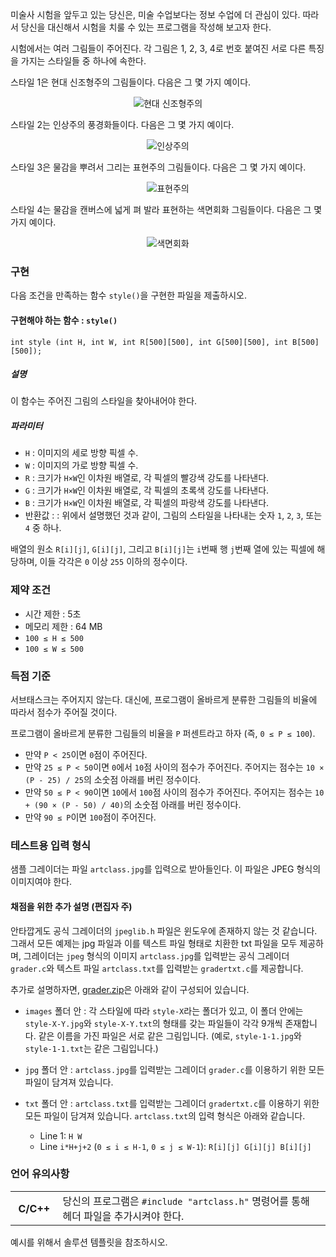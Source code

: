 미술사 시험을 앞두고 있는 당신은, 미술 수업보다는 정보 수업에 더 관심이 있다. 따라서 당신을 대신해서 시험을 치룰 수 있는 프로그램을 작성해 보고자 한다. 

시험에서는 여러 그림들이 주어진다. 각 그림은 1, 2, 3, 4로 번호 붙여진 서로 다른 특징을 가지는 스타일들 중 하나에 속한다.

스타일 1은 현대 신조형주의 그림들이다. 다음은 그 몇 가지 예이다.

<center>

![현대 신조형주의](https://s3.ap-northeast-2.amazonaws.com/oj.uz/old/IOI13_artclass/style1.png?dl=1)

</center>

스타일 2는 인상주의 풍경화들이다. 다음은 그 몇 가지 예이다.

<center>

![인상주의](https://s3.ap-northeast-2.amazonaws.com/oj.uz/old/IOI13_artclass/style2.png?dl=1)

</center>

스타일 3은 물감을 뿌려서 그리는 표현주의 그림들이다. 다음은 그 몇 가지 예이다.

<center>

![표현주의](https://s3.ap-northeast-2.amazonaws.com/oj.uz/old/IOI13_artclass/style3.png?dl=1)

</center>

스타일 4는 물감을 캔버스에 넓게 펴 발라 표현하는 색면회화 그림들이다. 다음은 그 몇 가지 예이다.

<center>

![색면회화](https://s3.ap-northeast-2.amazonaws.com/oj.uz/old/IOI13_artclass/style4.png?dl=1)

</center>

### 구현

다음 조건을 만족하는 함수 `style()`을 구현한 파일을 제출하시오.

#### 구현해야 하는 함수 : **`style()`**

```
int style (int H, int W, int R[500][500], int G[500][500], int B[500][500]);
```

##### 설명

이 함수는 주어진 그림의 스타일을 찾아내어야 한다.

##### 파라미터

* `H` : 이미지의 세로 방향 픽셀 수.
* `W` : 이미지의 가로 방향 픽셀 수.
* `R` : 크기가 `H×W`인 이차원 배열로, 각 픽셀의 빨강색 강도를 나타낸다. 
* `G` : 크기가 `H×W`인 이차원 배열로, 각 픽셀의 초록색 강도를 나타낸다. 
* `B` : 크기가 `H×W`인 이차원 배열로, 각 픽셀의 파랑색 강도를 나타낸다. 
* 반환값 : : 위에서 설명했던 것과 같이, 그림의 스타일을 나타내는 숫자 `1`, `2`, `3`, 또는 `4` 중 하나.

배열의 원소 `R[i][j]`, `G[i][j]`, 그리고 `B[i][j]`는 `i`번째 행 `j`번째 열에 있는 픽셀에 해당하며, 이들 각각은 `0` 이상 `255` 이하의 정수이다.

### 제약 조건

* 시간 제한 : 5초
* 메모리 제한 : 64 MB
* `100 ≤ H ≤ 500`
* `100 ≤ W ≤ 500`

### 득점 기준

서브태스크는 주어지지 않는다. 대신에, 프로그램이 올바르게 분류한 그림들의 비율에 따라서 점수가 주어질 것이다.

프로그램이 올바르게 분류한 그림들의 비율을 `P` 퍼센트라고 하자 (즉, `0 ≤ P ≤ 100`).

* 만약 `P < 25`이면 `0`점이 주어진다.
* 만약 `25 ≤ P < 50`이면 `0`에서 `10`점 사이의 점수가 주어진다. 주어지는 점수는 `10 × (P - 25) / 25`의 소숫점 아래를 버린 정수이다.
* 만약 `50 ≤ P < 90`이면 `10`에서 `100`점 사이의 점수가 주어진다. 주어지는 점수는 `10 + (90 × (P - 50) / 40)`의 소숫점 아래를 버린 정수이다.
* 만약 `90 ≤ P`이면 `100`점이 주어진다.

### 테스트용 입력 형식

샘플 그레이더는 파일 `artclass.jpg`를 입력으로 받아들인다. 이 파일은 JPEG 형식의 이미지여야 한다.

#### 채점을 위한 추가 설명 (편집자 주)

안타깝게도 공식 그레이더의 `jpeglib.h` 파일은 윈도우에 존재하지 않는 것 같습니다. 그래서 모든 예제는 jpg 파일과 이를 텍스트 파일 형태로 치환한 txt 파일을 모두 제공하며, 그레이더는 `jpeg` 형식의 이미지 `artclass.jpg`를 입력받는 공식 그레이더 `grader.c`와 텍스트 파일 `artclass.txt`를 입력받는 `gradertxt.c`를 제공합니다. 

추가로 설명하자면, [grader.zip](https://s3.ap-northeast-2.amazonaws.com/oj.uz/old/IOI13_artclass/grader.zip?dl=1)은 아래와 같이 구성되어 있습니다.

* `images` 폴더 안 : 각 스타일에 따라 `style-X`라는 폴더가 있고, 이 폴더 안에는 `style-X-Y.jpg`와 `style-X-Y.txt`의 형태를 갖는 파일들이 각각 9개씩 존재합니다. 같은 이름을 가진 파일은 서로 같은 그림입니다. (예로, `style-1-1.jpg`와 `style-1-1.txt`는 같은 그림입니다.)

* `jpg` 폴더 안 : `artclass.jpg`를 입력받는 그레이더 `grader.c`를 이용하기 위한 모든 파일이 담겨져 있습니다.

* `txt` 폴더 안 : `artclass.txt`를 입력받는 그레이더 `gradertxt.c`를 이용하기 위한 모든 파일이 담겨져 있습니다. `artclass.txt`의 입력 형식은 아래와 같습니다.
  - Line 1: `H W`
  - Line `i*H+j+2` (`0 ≤ i ≤ H-1`, `0 ≤ j ≤ W-1`): `R[i][j] G[i][j] B[i][j]`

### 언어 유의사항

<table class="table table-condensed table-bordered">
 <tr>
  <th style="width: 15%;">C/C++</th>
  <td>당신의 프로그램은 <code>#include "artclass.h"</code> 명령어를 통해 헤더 파일을 추가시켜야 한다.</td>
 </tr>
 <tr>
</table>

예시를 위해서 솔루션 템플릿을 참조하시오.
